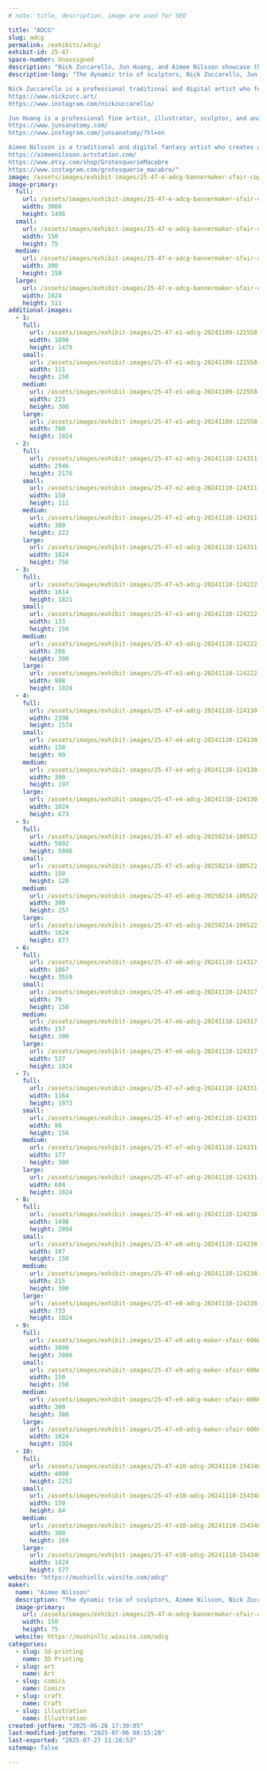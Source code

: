 ```yaml
---
# note: title, description, image are used for SEO

title: "ADCG"
slug: adcg
permalink: /exhibits/adcg/
exhibit-id: 25-47
space-number: Unassigned
description: "Nick Zuccarello, Jun Huang, and Aimee Nilsson showcase their unique blend of sculpture creations."
description-long: "The dynamic trio of sculptors, Nick Zuccarello, Jun Huang, and Aimee Nilsson, features their sculpture creations at the Maker’s Faire 2025. As professional artists and entrepreneurs, their artistic mixture of fantasy and reality will surely excite the eclectic interests of this year's guests.

Nick Zuccarello is a professional traditional and digital artist who features sci-fi and fantasy art. He creates characters, creatures, illustrations, and collectibles for games and the interactive entertainment industry.
https://www.nickzucc.art/
https://www.instagram.com/nickzuccarello/

Jun Huang is a professional fine artist, illustrator, sculptor, and anatomist for games, movies, and television. Professionals and hobbyists alike use his models for anatomy reference. He features a variety of human and animal models.
https://www.junsanatomy.com/
https://www.instagram.com/junsanatomy/?hl=en

Aimee Nilsson is a traditional and digital fantasy artist who creates art for movies, themed attractions, and the interactive entertainment industry. She features a variety of art prints and hand-made and printed sculptures.
https://aimeenilsson.artstation.com/
https://www.etsy.com/shop/GrotesquerieMacabre
https://www.instagram.com/grotesquerie_macabre/"
image: /assets/images/exhibit-images/25-47-e-adcg-bannermaker-sfair-copy-2-5297-300x150.jpg
image-primary: 
  full:
    url: /assets/images/exhibit-images/25-47-e-adcg-bannermaker-sfair-copy-2-5297-full.jpg
    width: 3000
    height: 1496
  small:
    url: /assets/images/exhibit-images/25-47-e-adcg-bannermaker-sfair-copy-2-5297-150x75.jpg
    width: 150
    height: 75
  medium:
    url: /assets/images/exhibit-images/25-47-e-adcg-bannermaker-sfair-copy-2-5297-300x150.jpg
    width: 300
    height: 150
  large:
    url: /assets/images/exhibit-images/25-47-e-adcg-bannermaker-sfair-copy-2-5297-1024x511.jpg
    width: 1024
    height: 511
additional-images: 
  - 1:
    full:
      url: /assets/images/exhibit-images/25-47-e1-adcg-20241109-122558-edited-full.jpg
      width: 1098
      height: 1479
    small:
      url: /assets/images/exhibit-images/25-47-e1-adcg-20241109-122558-edited-111x150.jpg
      width: 111
      height: 150
    medium:
      url: /assets/images/exhibit-images/25-47-e1-adcg-20241109-122558-edited-223x300.jpg
      width: 223
      height: 300
    large:
      url: /assets/images/exhibit-images/25-47-e1-adcg-20241109-122558-edited-760x1024.jpg
      width: 760
      height: 1024
  - 2:
    full:
      url: /assets/images/exhibit-images/25-47-e2-adcg-20241110-124311-1-1-full.jpg
      width: 2946
      height: 2176
    small:
      url: /assets/images/exhibit-images/25-47-e2-adcg-20241110-124311-1-1-150x111.jpg
      width: 150
      height: 111
    medium:
      url: /assets/images/exhibit-images/25-47-e2-adcg-20241110-124311-1-1-300x222.jpg
      width: 300
      height: 222
    large:
      url: /assets/images/exhibit-images/25-47-e2-adcg-20241110-124311-1-1-1024x756.jpg
      width: 1024
      height: 756
  - 3:
    full:
      url: /assets/images/exhibit-images/25-47-e3-adcg-20241110-124222-edited-full.jpg
      width: 1614
      height: 1821
    small:
      url: /assets/images/exhibit-images/25-47-e3-adcg-20241110-124222-edited-133x150.jpg
      width: 133
      height: 150
    medium:
      url: /assets/images/exhibit-images/25-47-e3-adcg-20241110-124222-edited-266x300.jpg
      width: 266
      height: 300
    large:
      url: /assets/images/exhibit-images/25-47-e3-adcg-20241110-124222-edited-908x1024.jpg
      width: 908
      height: 1024
  - 4:
    full:
      url: /assets/images/exhibit-images/25-47-e4-adcg-20241110-124130-1-edited-full.jpg
      width: 2396
      height: 1574
    small:
      url: /assets/images/exhibit-images/25-47-e4-adcg-20241110-124130-1-edited-150x99.jpg
      width: 150
      height: 99
    medium:
      url: /assets/images/exhibit-images/25-47-e4-adcg-20241110-124130-1-edited-300x197.jpg
      width: 300
      height: 197
    large:
      url: /assets/images/exhibit-images/25-47-e4-adcg-20241110-124130-1-edited-1024x673.jpg
      width: 1024
      height: 673
  - 5:
    full:
      url: /assets/images/exhibit-images/25-47-e5-adcg-20250214-100522-2-full.jpg
      width: 5892
      height: 5046
    small:
      url: /assets/images/exhibit-images/25-47-e5-adcg-20250214-100522-2-150x128.jpg
      width: 150
      height: 128
    medium:
      url: /assets/images/exhibit-images/25-47-e5-adcg-20250214-100522-2-300x257.jpg
      width: 300
      height: 257
    large:
      url: /assets/images/exhibit-images/25-47-e5-adcg-20250214-100522-2-1024x877.jpg
      width: 1024
      height: 877
  - 6:
    full:
      url: /assets/images/exhibit-images/25-47-e6-adcg-20241110-124317-1-full.jpg
      width: 1867
      height: 3559
    small:
      url: /assets/images/exhibit-images/25-47-e6-adcg-20241110-124317-1-79x150.jpg
      width: 79
      height: 150
    medium:
      url: /assets/images/exhibit-images/25-47-e6-adcg-20241110-124317-1-157x300.jpg
      width: 157
      height: 300
    large:
      url: /assets/images/exhibit-images/25-47-e6-adcg-20241110-124317-1-537x1024.jpg
      width: 537
      height: 1024
  - 7:
    full:
      url: /assets/images/exhibit-images/25-47-e7-adcg-20241110-124331-edited-full.jpg
      width: 1164
      height: 1973
    small:
      url: /assets/images/exhibit-images/25-47-e7-adcg-20241110-124331-edited-88x150.jpg
      width: 88
      height: 150
    medium:
      url: /assets/images/exhibit-images/25-47-e7-adcg-20241110-124331-edited-177x300.jpg
      width: 177
      height: 300
    large:
      url: /assets/images/exhibit-images/25-47-e7-adcg-20241110-124331-edited-604x1024.jpg
      width: 604
      height: 1024
  - 8:
    full:
      url: /assets/images/exhibit-images/25-47-e8-adcg-20241110-124238-edited-full.jpg
      width: 1498
      height: 2094
    small:
      url: /assets/images/exhibit-images/25-47-e8-adcg-20241110-124238-edited-107x150.jpg
      width: 107
      height: 150
    medium:
      url: /assets/images/exhibit-images/25-47-e8-adcg-20241110-124238-edited-215x300.jpg
      width: 215
      height: 300
    large:
      url: /assets/images/exhibit-images/25-47-e8-adcg-20241110-124238-edited-733x1024.jpg
      width: 733
      height: 1024
  - 9:
    full:
      url: /assets/images/exhibit-images/25-47-e9-adcg-maker-sfair-6066-full.jpg
      width: 3000
      height: 3000
    small:
      url: /assets/images/exhibit-images/25-47-e9-adcg-maker-sfair-6066-150x150.jpg
      width: 150
      height: 150
    medium:
      url: /assets/images/exhibit-images/25-47-e9-adcg-maker-sfair-6066-300x300.jpg
      width: 300
      height: 300
    large:
      url: /assets/images/exhibit-images/25-47-e9-adcg-maker-sfair-6066-1024x1024.jpg
      width: 1024
      height: 1024
  - 10:
    full:
      url: /assets/images/exhibit-images/25-47-e10-adcg-20241110-154348-1-full.jpg
      width: 4000
      height: 2252
    small:
      url: /assets/images/exhibit-images/25-47-e10-adcg-20241110-154348-1-150x84.jpg
      width: 150
      height: 84
    medium:
      url: /assets/images/exhibit-images/25-47-e10-adcg-20241110-154348-1-300x169.jpg
      width: 300
      height: 169
    large:
      url: /assets/images/exhibit-images/25-47-e10-adcg-20241110-154348-1-1024x577.jpg
      width: 1024
      height: 577
website: "https://mushinllc.wixsite.com/adcg"
maker: 
  name: "Aimee Nilsson"
  description: "The dynamic trio of sculptors, Aimee Nilsson, Nick Zuccarello, and Jun Huang, features their sculpture creations at the Maker’s Faire 2025. As professional artists and entrepreneurs, their artistic mixture of fantasy and reality will surely excite the eclectic interests of this year's guests."
  image-primary:
    url: /assets/images/exhibit-images/25-47-m-adcg-bannermaker-sfair-copy-2-150x75.jpg
    width: 150
    height: 75
  website: https://mushinllc.wixsite.com/adcg
categories: 
  - slug: 3d-printing
    name: 3D Printing
  - slug: art
    name: Art
  - slug: comics
    name: Comics
  - slug: craft
    name: Craft
  - slug: illustration
    name: Illustration
created-jotform: "2025-06-26 17:30:05"
last-modified-jotform: "2025-07-06 08:15:28"
last-exported: "2025-07-27 11:28:53"
sitemap: false

---
```

